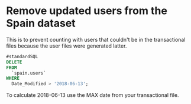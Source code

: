 # Remove updated users from the Spain dataset

This is to prevent counting with users that couldn't be in the transactional files because the user files were generated latter.

```sql
#standardSQL
DELETE
FROM
  `spain.users`
WHERE
  Date_Modified > '2018-06-13';
```

To calculate 2018-06-13 use the MAX date from your transactional file.
